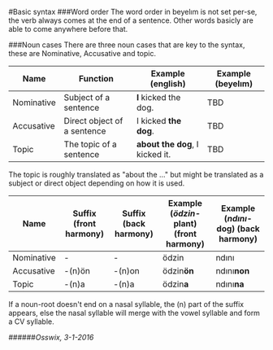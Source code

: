 #Basic syntax
###Word order
The word order in beyelım is not set per-se, the verb always comes at the end of a sentence. 
Other words basicly are able to come anywhere before that.

###Noun cases
There are three noun cases that are key to the syntax, these are Nominative, Accusative and topic.

Name       | Function                     | Example (english)              | Example (beyelım)
-----------|------------------------------|--------------------------------|------------------
Nominative | Subject of a sentence        | **I** kicked the dog.          | TBD
Accusative | Direct object of a sentence  | I kicked **the dog**.          | TBD
Topic      | The topic of a sentence      | **about the dog**, I kicked it.| TBD

The topic is roughly translated as "about the ..." but might be translated as a subject or direct object depending on how it is used.

Name       | Suffix (front harmony) | Suffix (back harmony) | Example (*ödzin-* plant) (front harmony) | Example (*ndını-* dog) (back harmony)
-----------|------------------------|-----------------------|------------------------------------------|-----------------------------------
Nominative | -                      | -                     | ödzin                                    | ndını
Accusative | -(n)ön                 | -(n)on                | ödzin**ön**                              | ndını**non**
Topic      | -(n)a                  | -(n)a                 | ödzin**a**                               | ndını**na**

If a noun-root doesn't end on a nasal syllable, the (n) part of the suffix appears, else the nasal syllable will merge with the vowel syllable and form a CV syllable.

######*Osswix, 3-1-2016* 
